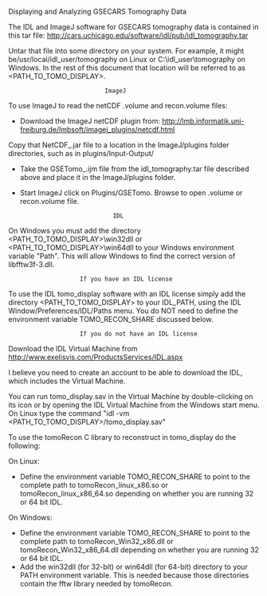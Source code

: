 Displaying and Analyzing GSECARS Tomography Data

The IDL and ImageJ software for GSECARS tomography data is contained in this tar file:
http://cars.uchicago.edu/software/idl/pub/idl_tomography.tar

Untar that file into some directory on your system.   For example, it might
be/usr/local/idl_user/tomography on Linux or C:\idl_user\tomography  on Windows. In the rest
of this document that location will be referred to as <PATH_TO_TOMO_DISPLAY>.  


                               ImageJ

To use ImageJ to read the netCDF .volume and recon.volume files:

- Download the ImageJ netCDF plugin from:
http://lmb.informatik.uni-freiburg.de/lmbsoft/imagej_plugins/netcdf.html

Copy that NetCDF_.jar file to a location in the ImageJ/plugins folder directories, such as in
plugins/Input-Output/

- Take the GSETomo_.ijm file from the idl_tomography.tar file described above and place it in
the ImageJ/plugins folder.

- Start ImageJ click on Plugins/GSETomo.  Browse to open .volume or recon.volume file.


                                IDL

On Windows you must add the directory <PATH_TO_TOMO_DISPLAY>\win32dll or 
<PATH_TO_TOMO_DISPLAY>\win64dll to your Windows environment variable "Path".
This will allow Windows to find the correct version of libfftw3f-3.dll.


                        If you have an IDL license

To use the IDL tomo_display software with an IDL license simply add the directory 
<PATH_TO_TOMO_DISPLAY> to your IDL_PATH, using the IDL Window/Preferences/IDL/Paths menu.
You do NOT need to define the environment variable TOMO_RECON_SHARE discussed below.


                        If you do not have an IDL license

Download the IDL Virtual Machine from  http://www.exelisvis.com/ProductsServices/IDL.aspx

I believe you need to create an account to be able to download the IDL, which includes the
Virtual Machine.

You can run tomo_display.sav in the Virtual Machine by double-clicking on its icon or
by opening the IDL Virtual Machine from the Windows start menu.  On Linux type the command
"idl -vm <PATH_TO_TOMO_DISPLAY>/tomo_display.sav"

To use the tomoRecon C library to reconstruct in tomo_display do the following:

On Linux:

- Define the environment variable TOMO_RECON_SHARE to point to the complete path to
tomoRecon_linux_x86.so or tomoRecon_linux_x86_64.so depending on whether you are running 32 or
64 bit IDL.

On Windows:

- Define the environment variable TOMO_RECON_SHARE to point to the complete path to
tomoRecon_Win32_x86.dll or tomoRecon_Win32_x86_64.dll depending on whether you are running 32
or 64 bit IDL.
- Add the win32dll (for 32-bit) or win64dll (for 64-bit) directory to your PATH environment variable.
This is needed because those directories contain the fftw library needed by tomoRecon.

